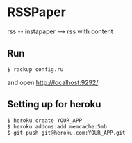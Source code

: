 RSSPaper
========

rss -- instapaper --> rss with content

Run
---

    $ rackup config.ru

and open [http://localhost:9292/](http://localhost:9292/).

Setting up for heroku
---------------------

    $ heroku create YOUR_APP
    $ heroku addons:add memcache:5mb
    $ git push git@heroku.com:YOUR_APP.git
